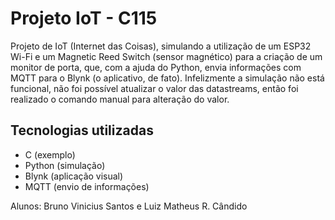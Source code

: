 # Projeto IoT - C115

Projeto de IoT (Internet das Coisas), simulando a utilização de um ESP32 Wi-Fi e um Magnetic Reed Switch (sensor magnético) para a criação de um monitor de porta, que, com a ajuda do Python, envia informações com MQTT para o Blynk (o aplicativo, de fato). Infelizmente a simulação não está funcional, não foi possível atualizar o valor das datastreams, então foi realizado o comando manual para alteração do valor.

## Tecnologias utilizadas

- C (exemplo)
- Python (simulação)
- Blynk (aplicação visual)
- MQTT (envio de informações)

Alunos: Bruno Vinicius Santos e Luiz Matheus R. Cândido
